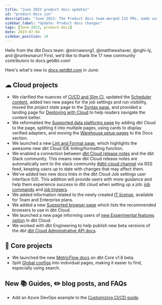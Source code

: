 ```yaml
---
title: "June 2023 product docs updates"
id: "product-docs-jun"
description: "June 2023: The Product docs team merged 132 PRs, made various updates to dbt Cloud and Core, such as the Deploy sidebar, Supported platforms page, added a landing page on the References section, added an ADO example to the CI/CD guide, and more"
sidebar_label: "Update: Product docs changes"
tags: [June-2023, product-docs]
date: 2023-07-04
sidebar_position: 10
---
```


Hello from the dbt Docs team: @mirnawong1, @matthewshaver, @nghi-ly, and @runleonarun! First, we’d like to thank the 17 new community contributors to docs.getdbt.com!

Here's what's new to [docs.getdbt.com](http://docs.getdbt.com/) in June:

## ☁ Cloud projects

- We clarified the nuances of [CI/CD and Slim CI](/docs/deploy/continuous-integration), updated the [Scheduler content](/docs/deploy/job-scheduler), added two new pages for the job settings and run visibility, moved the project state page to the [Syntax page](/reference/node-selection/syntax), and provided a landing page for [Deploying with Cloud](/docs/deploy/dbt-cloud-job) to help readers navigate the content better.
- We reformatted the [Supported data platforms page](/docs/supported-data-platforms) by adding dbt Cloud to the page, splitting it into multiple pages, using cards to display verified adapters, and moving the [Warehouse setup pages](/docs/core/connect-data-platform/about-core-connections) to the Docs section. 
- We launched a new [Lint and Format page](/docs/cloud/dbt-cloud-ide/lint-format), which highlights the awesome new dbt Cloud IDE linting/formatting function.
- We enabled a connection between [dbt Cloud release notes](/docs/dbt-versions/dbt-cloud-release-notes) and the dbt Slack community. This means new dbt Cloud release notes are automatically sent to the slack community [#dbt-cloud channel](https://getdbt.slack.com/archives/CMZ2V0X8V) via RSS feed, keeping users up to date with changes that may affect them. 
- We’ve added two new docs links in the dbt Cloud Job settings user interface (UI). This addition will provide users with more guidance and help them experience success in dbt cloud when setting up a job: [job commands](/docs/deploy/job-commands) and [job triggers](/docs/deploy/job-triggers).    
- We added information related to the newly created [IT license](/docs/cloud/manage-access/about-user-acces), available for Team and Enterprise plans. 
- We added a new [Supported browser page](/docs/cloud/about-cloud/browsers) which lists the recommended browsers to use in dbt Cloud.
- We launched a new page informing users of [new Experimental features option](/docs/dbt-versions/experimental-features) in dbt Cloud.
- We worked with dbt Engineering to help publish new beta versions of the dbt [dbt Cloud Administrative API docs](/docs/dbt-cloud-apis/admin-cloud-api). 


## 🎯 Core projects

- We launched the new [MetricFlow docs](/docs/build/build-metrics-intro) on dbt Core v1.6 beta.
- Split [Global configs](reference/global-configs/about-global-configs) into individual pages, making it easier to find, especially using search. 


## New 📚 Guides, ✏️ blog posts, and FAQs

- Add an Azure DevOps example to the [Customizing CI/CD guide](/guides/orchestration/custom-cicd-pipelines/3-dbt-cloud-job-on-merge).
